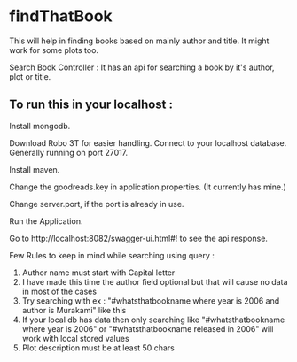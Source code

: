 # findThatBook
This will help in finding books based on mainly author and title. It might work for some plots too.

Search Book Controller : 
It has an api for searching a book by it's author, plot or title.

## To run this in your localhost : 

Install mongodb. 

Download Robo 3T for easier handling.
Connect to your localhost database.
Generally running on port 27017.

Install maven.

Change the goodreads.key in application.properties. (It currently has mine.)

Change server.port, if the port is already in use.

Run the Application.

Go to http://localhost:8082/swagger-ui.html#! to see the api response.

Few Rules to keep in mind while searching using query : 

1. Author name must start with Capital letter
2. I have made this time the author field optional but that will cause no data in most of the cases
3. Try searching with ex : "#whatsthatbookname where year is 2006 and author is Murakami" like this
4. If your local db has data then only searching like "#whatsthatbookname where year is 2006" or "#whatsthatbookname released in 2006" will work with local stored values
5. Plot description must be at least 50 chars 
